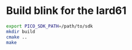 # Build blink for the lard61

```sh
export PICO_SDK_PATH=/path/to/sdk
mkdir build
cmake ..
make
```
